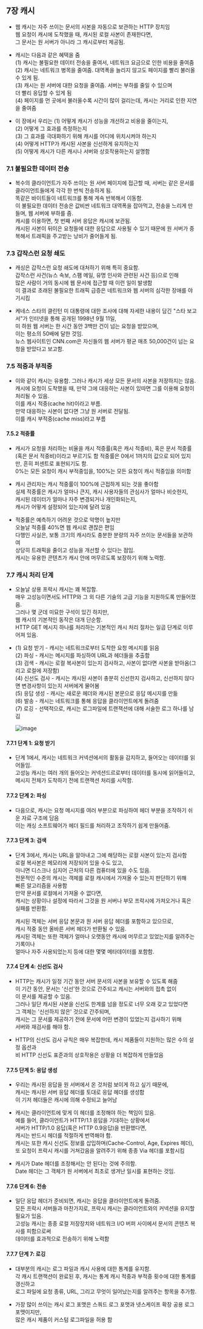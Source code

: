 
## 7장 캐시

- 웹 캐시는 자주 쓰이는 문서의 사본을 자동으로 보관하는 HTTP 장치임    
  웹 요청이 캐시에 도착했을 때, 캐시된 로컬 사본이 존재한다면,  
  그 문서는 원 서버가 아니라 그 캐시로부터 제공됨.  


- 캐시는 다음과 같은 혜택을 줌  
  (1) 캐시는 불필요한 데이터 전송을 줄여서, 네트워크 요금으로 인한 비용을 줄여줌   
  (2) 캐시는 네트워크 병목을 줄여줌. 대역폭을 늘리지 않고도 페이지를 빨리 불러올 수 있게 됨.  
  (3) 캐시는 원 서버에 대한 요청을 줄여줌. 서버는 부하를 줄일 수 있으며  
      더 빨리 응답할 수 있게 됨  
  (4) 페이지를 먼 곳에서 불러올수록 시간이 많이 걸리는데, 캐시는 거리로 인한 지연을 줄여줌  


- 이 장에서 우리는 
  (1) 어떻게 캐시가 성능을 개선하고 비용을 줄이는지,  
  (2) 어떻게 그 효과를 측정하는지  
  (3) 그 효과를 극대화하기 위해 캐시를 어디에 위치시켜야 하는지  
  (4) 어떻게 HTTP가 캐시된 사본을 신선하게 유지하는지  
  (5) 어떻게 캐시가 다른 캐시나 서버와 상호작용하는지 설명함


### 7.1 불필요한 데이터 전송

- 복수의 클라이언트가 자주 쓰이는 원 서버 페이지에 접근할 때, 
  서버는 같은 문서를 클라이언트들에게 각각 한 번씩 전송하게 됨.  
  똑같은 바이트들이 네트워크를 통해 계속 반복해서 이동함.  
  이 불필요한 데이터 전송은 값비싼 네트워크 대역폭을 잡아먹고, 전송을 느리게 만들며, 웹 서버에 부하를 줌.  
  캐시를 이용하면, 첫 번째 서버 응답은 캐시에 보관됨.  
  캐시된 사본이 뒤이은 요청들에 대한 응답으로 사용될 수 있기 때문에 원 서버가 중복해서 트래픽을 주고받는 낭비가 줄어들게 됨.  


### 7.3 갑작스런 요청 쇄도 

- 캐싱은 갑작스런 요청 쇄도에 대처하기 위해 특히 중요함.  
  갑작스런 사건(뉴스 속보, 스팸 메일, 유명 인사와 관련된 사건 등)으로 인해  
  많은 사람이 거의 동시에 웹 문서에 접근할 때 이런 일이 발생함  
  이 결과로 초래된 불필요한 트래픽 급증은 네트워크와 웹 서버의 심각한 장애를 야기시킴  

- 케네스 스타의 클린턴 미 대통령에 대한 조사에 대해 자세한 내용이 담긴 
  "스타 보고서"가 인터넷을 통해 공개된 1998년 9월 11일,   
  미 하원 웹 서버는 한 시간 동안 3백만 건이 넘는 요청을 받았으며,  
  이는 평소의 50배에 달한 것임.  
  뉴스 웹사이트인 CNN.com은 자신들의 웹 서버가 평균 매초 50,000건이 넘는 요청을 받았다고 보고함. 


### 7.5 적중과 부적중

- 이와 같이 캐시는 유용함. 그러나 캐시가 세상 모든 문서의 사본을 저장하지는 않음.  
  캐시에 요청이 도착했을 때, 만약 그에 대응하는 사본이 있따면 그를 이용해 요청이 처리될 수 있음.  
  이를 캐시 적중(cache hit)이라고 부름.  
  만약 대응하는 사본이 없다면 그냥 원 서버로 전달됨.  
  이를 캐시 부적중(cache miss)라고 부름  


#### 7.5.2 적중률  

- 캐시가 요청을 처리하는 비율을 캐시 적중률(혹은 캐시 적중비), 혹은 문서 적중률(혹은 문서 적중비)이라고 부르기도 함
  적중률은 0에서 1까지의 값으로 되어 있지만, 흔히 퍼센트로 표현되기도 함.  
  0%는 모든 요청이 캐시 부적중임을, 100%는 모든 요청이 캐시 적중임을 의미함  
  
- 캐시 관리자는 캐시 적중률이 100%에 근접하게 되는 것을 좋아함  
  실제 적중률은 캐시가 얼마나 큰지, 캐시 사용자들의 관심사가 얼마나 비슷한지,  
  캐시된 데이터가 얼마나 자주 변경되거나 개인화되는지,  
  캐시가 어떻게 설정되어 있는지에 달려 있음  
  
- 적중률은 예측하기 어려운 것으로 악명이 높지만  
  오늘날 적중률 40%면 웹 캐시로 괜찮은 편임  
  다행인 사실은, 보통 크기의 캐시라도 충분한 분량의 자주 쓰이눈 문서들을 보관하여  
  상당히 트래픽을 줄이고 성능을 개선할 수 있다는 점임.  
  캐시는 유용한 콘텐츠가 캐시 안에 머무르도록 보장하기 위해 노력함.
  
  

### 7.7 캐시 처리 단계

- 오늘날 상용 프락시 캐시는 꽤 복잡함.  
  매우 고성능이면서도 HTTP와 그 외 다른 기술의 고급 기능을 지원하도록 만들어졌음.  
  그러나 몇 군데 미묘한 구석이 있긴 하지만,  
  웹 캐시의 기본적인 동작은 대개 단순함.  
  HTTP GET 메시지 하나를 처리하는 기본적인 캐시 처리 절차는 일곱 단계로 이루어져 있음.  
  
- (1) 요청 받기 - 캐시는 네트워크로부터 도착한 요청 메시지를 읽음  
  (2) 파싱 - 캐시는 메시지를 파싱하여 URL과 헤더들을 추출함  
  (3) 검색 - 캐시는 로컬 복사본이 있는지 검사하고, 사본이 없다면 사본을 받아옴(그리고 로컬에 저장함)   
  (4) 신선도 검사 - 캐시는 캐시된 사본이 충분히 신선한지 검사하고, 신선하지 않다면 변경사항이 있는지 서버에게 물어봄  
  (5) 응답 생성 - 캐시는 새로운 헤더와 캐시된 본문으로 응답 메시지를 만듦    
  (6) 발송 - 캐시는 네트워크를 통해 응답을 클라이언트에게 돌려줌     
  (7) 로깅 - 선택적으로, 캐시는 로그파일에 트랜잭션에 대해 서술한 로그 하나를 남김    
  
  ![image](https://user-images.githubusercontent.com/8718430/149888765-33aec277-4f65-4152-aa7c-288911d82032.png)
    
  
#### 7.7.1 단계 1: 요청 받기

- 단계 1에서, 캐시는 네트워크 커넥션에서의 활동을 감지하고, 들어오는 데이터를 읽어들임.  
  고성능 캐시는 여러 개의 들어오는 커넥션드르로부터 데이터를 동시에 읽어들이고,  
  메시지 전체가 도착하기 전에 트랜잭션 처리를 시작함.  
  
  
#### 7.7.2 단계 2: 파싱

- 다음으로, 캐시는 요청 메시지를 여러 부분으로 파싱하여 헤더 부분을 조작하기 쉬운 자료 구조에 담음  
  이는 캐싱 소프트웨어가 헤더 필드를 처리하고 조작하기 쉽게 만들어줌.  
  

#### 7.7.3 단계 3: 검색

- 단계 3에서, 캐시는 URL을 알아내고 그에 해당하는 로컬 사본이 있는지 검사함  
  로컬 복사본은 메모리에 저장되어 있을 수도 있고,  
  아니면 디스크나 심지어 근처의 다른 컴퓨터에 있을 수도 있음.  
  전문적인 수준의 캐시는 객체를 로컬 캐시에서 가져올 수 있는지 판단하기 위해  
  빠른 알고리즘을 사용함  
  만약 문서를 로컬에서 가져올 수 없다면,  
  캐시는 상황이나 설정에 따라서 그것을 원 서버나 부모 프락시에 가져오거나 혹은 실패를 반환함.  
  
  캐시된 객체는 서버 응답 본문과 원 서버 응답 헤더를 포함하고 있으므로,   
  캐시 적중 동안 올바른 서버 헤더가 반환될 수 있음.  
  캐시된 객체는 또한 객체가 얼마나 오랫동안 캐시에 머무르고 있었는지를 알려주는 기록이나  
  얼마나 자주 사용되었는지 등에 대한 몇몇 메타데이터를 포함함.  
  
  
#### 7.7.4 단계 4: 신선도 검사

- HTTP는 캐시가 일정 기간 동안 서버 문서의 사본을 보유할 수 있도록 해줌  
  이 기간 동안, 문서는 '신선'한 것으로 간주되고 캐시는 서버와의 접촉 없이  
  이 문서를 제공할 수 있음.  
  그러나 일단 캐시된 사본을 신선도 한계를 넘을 정도로 너무 오래 갖고 있었다면  
  그 객체는 '신선하지 않은' 것으로 간주되며,  
  캐시는 그 문서를 제공하기 전에 문서에 어떤 변경이 있었는지 검사하기 위해  
  서버와 재검사를 해야 함.  
  
- HTTP의 신선도 검사 규칙은 매우 복잡한데, 캐시 제품들이 지원하는 많은 수의 설정 옵션과  
  비 HTTP 신선도 표준과의 상호작용은 상황을 더 복잡하게 만들었음  
  

#### 7.7.5 단계 5: 응답 생성

- 우리는 캐시된 응답을 원 서버에서 온 것처럼 보이게 하고 싶기 때문에,  
  캐시는 캐시된 서버 응답 헤더를 토대로 응답 헤더를 생성함  
  이 기저 헤더들은 캐시에 의해 수정되고 늘어남  
  
- 캐시는 클라이언트에 맞게 이 헤더를 조정해야 하는 책임이 있음.  
  예를 들어, 클라이언트가 HTTP/1.1 응답을 기대하는 상황에서  
  서버가 HTTP/1.0 응답(혹은 HTTP 0.9응답)을 반환했다면,  
  캐시는 반드시 헤더를 적절하게 번역해야 함.  
  캐시는 또한 캐시 신선도 정보를 삽입하며(Cache-Control, Age, Expires 헤더),  
  또 요청이 프락시 캐시를 거쳐갔음을 알려주기 위해 종종 Via 헤더를 포함시킴  
  
- 캐시가 Date 헤더를 조정해서는 안 된다는 것에 주의함.  
  Date 헤더는 그 객체가 원 서버에서 최초로 생겨난 일시를 표현하는 것임.  
  
 
#### 7.7.6 단계 6: 전송

- 일단 응답 헤더가 준비되면, 캐시는 응답을 클라이언트에게 돌려줌.  
  모든 프락시 서버들과 마찬가지로, 프락시 캐시는 클라이언트와의 커넥션을 유지할 필요가 있음.  
  고성능 캐시는 종종 로컬 저장장치와 네트워크 I/O 버퍼 사이에서 문서의 콘텐츠 복사를 피함으로써  
  데이터를 효과적으로 전송하기 위해 노력함  
  

#### 7.7.7 단계 7: 로깅

- 대부분의 캐시는 로그 파일과 캐시 사용에 대한 통계를 유지함.  
  각 캐시 트랜잭션이 완료된 후, 캐시는 통계 캐시 적중과 부적중 횟수에 대한 통계를 갱신하고  
  로그 파일에 요청 종류, URL, 그리고 무엇이 일어났는지를 알려주는 항목을 추가함.  
 
- 가장 많이 쓰이는 캐시 로그 포맷은 스쿼드 로그 포맷과 넷스케이프 확장 공용 로그 포맷이지만,  
  많은 캐시 제품이 커스텀 로그파일을 허용 함  
  
  
  
  
  
  
  
  
  

 
